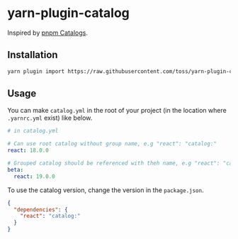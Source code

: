# yarn-plugin-catalog

Inspired by [pnpm Catalogs](https://pnpm.io/catalogs).

## Installation

```bash
yarn plugin import https://raw.githubusercontent.com/toss/yarn-plugin-catalog/main/bundles/%40yarnpkg/plugin-catalog.js
```

## Usage

You can make `catalog.yml` in the root of your project (in the location where `.yarnrc.yml` exist) like below.

```yaml
# in catalog.yml

# Can use root catalog without group name, e.g "react": "catalog:"
react: 18.0.0

# Grouped catalog should be referenced with theh name, e.g "react": "catalog:beta"
beta:
  react: 19.0.0
```

To use the catalog version, change the version in the `package.json`.

```json
{
  "dependencies": {
    "react": "catalog:"
  }
}
```
